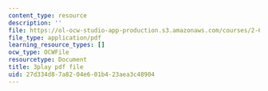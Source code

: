 ```yaml
---
content_type: resource
description: ''
file: https://ol-ocw-studio-app-production.s3.amazonaws.com/courses/2-627-fundamentals-of-photovoltaics-fall-2013/27d334d87a8204e601b423aea3c48904_PLVjevMsQpQ.pdf
file_type: application/pdf
learning_resource_types: []
ocw_type: OCWFile
resourcetype: Document
title: 3play pdf file
uid: 27d334d8-7a82-04e6-01b4-23aea3c48904
---
```


